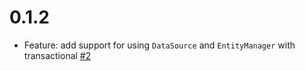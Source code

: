 # 0.1.2

- Feature: add support for using `DataSource` and `EntityManager` with transactional [#2](https://github.com/Aliheym/typeorm-transactional/issues/2)
